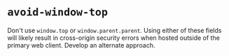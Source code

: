 # `avoid-window-top`

Don't use `window.top` or `window.parent.parent`. Using either of these fields will likely result in cross-origin security errors when hosted outside of the primary web client. Develop an alternate approach.